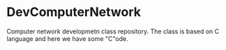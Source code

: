 # DevComputerNetwork
Computer network developmetn class repository.
The class is based on C language and here we have some "C"ode. 
